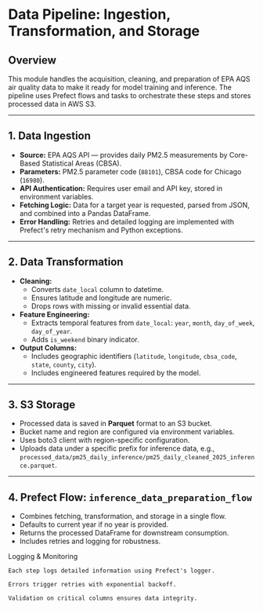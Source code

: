 # Data Pipeline: Ingestion, Transformation, and Storage

## Overview

This module handles the acquisition, cleaning, and preparation of EPA AQS air quality
data to make it ready for model training and inference. The pipeline uses Prefect flows
and tasks to orchestrate these steps and stores processed data in AWS S3.

______________________________________________________________________

## 1. Data Ingestion

- **Source:** EPA AQS API — provides daily PM2.5 measurements by Core-Based Statistical
  Areas (CBSA).
- **Parameters:** PM2.5 parameter code (`88101`), CBSA code for Chicago (`16980`).
- **API Authentication:** Requires user email and API key, stored in environment
  variables.
- **Fetching Logic:** Data for a target year is requested, parsed from JSON, and
  combined into a Pandas DataFrame.
- **Error Handling:** Retries and detailed logging are implemented with Prefect's retry
  mechanism and Python exceptions.

______________________________________________________________________

## 2. Data Transformation

- **Cleaning:**
  - Converts `date_local` column to datetime.
  - Ensures latitude and longitude are numeric.
  - Drops rows with missing or invalid essential data.
- **Feature Engineering:**
  - Extracts temporal features from `date_local`: `year`, `month`, `day_of_week`,
    `day_of_year`.
  - Adds `is_weekend` binary indicator.
- **Output Columns:**
  - Includes geographic identifiers (`latitude`, `longitude`, `cbsa_code`, `state`,
    `county`, `city`).
  - Includes engineered features required by the model.

______________________________________________________________________

## 3. S3 Storage

- Processed data is saved in **Parquet** format to an S3 bucket.
- Bucket name and region are configured via environment variables.
- Uses boto3 client with region-specific configuration.
- Uploads data under a specific prefix for inference data, e.g.,
  `processed_data/pm25_daily_inference/pm25_daily_cleaned_2025_inference.parquet`.

______________________________________________________________________

## 4. Prefect Flow: `inference_data_preparation_flow`

- Combines fetching, transformation, and storage in a single flow.
- Defaults to current year if no year is provided.
- Returns the processed DataFrame for downstream consumption.
- Includes retries and logging for robustness.

Logging & Monitoring

```
Each step logs detailed information using Prefect's logger.

Errors trigger retries with exponential backoff.

Validation on critical columns ensures data integrity.
```
